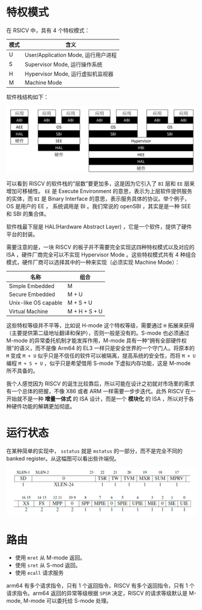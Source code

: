 # 特权模式

在 RSICV 中，具有 4 个特权模式：

| 模式 | 含义                                |
|------|-------------------------------------|
| U    | User/Application Mode, 运行用户进程 |
| S    | Supervisor Mode, 运行操作系统       |
| H    | Hypervisor Mode, 运行虚拟机监视器   |
| M    | Machine Mode                        |

软件栈结构如下：

![](img/clipboard-20240831T103027.png)

可以看到 RISCV 的软件栈的“层数”要更加多，这是因为它引入了 `BI` 层和 `EE` 层来增加可移植性。 `EE` 是 Execute Environment 的意思，表示为上层软件提供服务的实体，而 `BI` 是 Binary Interface 的意思，表示服务具体的协议。举个例子，OS 是用户的 EE ， 系统调用是 BI 。我们常说的 openSBI ，其实是是一种 SEE 和 SBI 的集合体。

软件栈最下层是 HAL(Hardware Abstract Layer) ，它是一个软件，提供了硬件平台的封装。

需要注意的是，一块 RISCV 的板子并不需要完全实现这四种特权模式以及对应的 ISA ，硬件厂商完全可以不实现 Hypervisor Mode 。这些特权模式共有 4 种组合模式，硬件厂商可以选择其中的一种来实现（必须实现 Machine Mode）：

| 名称                 | 组合          |
|----------------------|---------------|
| Simple Embedded      | M             |
| Secure Embedded      | M + U         |
| Unix-like OS capable | M + S + U     |
| Virtual Machine      | M + H + S + U |

这些特权等级并不平等，比如说 H-mode 这个特权等级，需要通过 `H` 拓展来获得（主要提供第二级地址翻译和保护），否则一般是没有的。S-mode 也必须通过 M-mode 的异常委托机制才能发挥作用，M-mode 具有一种“拥有全部硬件权限”的语义，而不是像 Arm64 的 EL3 一样只是安全世界的一个守门人。将原本的 `M` 变成 `M + U` 似乎只是不信任的软件可以被隔离，提高系统的安全性，而将 `M + U` 编程 `M + S + U` ，似乎只是希望借用 S-mode 下虚拟内存功能，这是 M-mode 所不具备的。

我个人感觉因为 RISCV 的诞生比较靠后，所以可能在设计之初就对市场里的需求有一个总体的把握，不像 X86 或者 ARM 一样需要一步步迭代。此外 RISCV 在一开始就不是一种 **增量一体式** 的 ISA 设计，而是一个 **模块化** 的 ISA ，所以对于各种硬件功能的解耦更加彻底。

# 运行状态

在某种简单的实现中， `sstatus` 就是 `mstatus` 的一部分，而不是完全不同的 banked register。从这幅图可以看出些许端倪。

![](img/clipboard-20240831T103335.png)

# 路由

- 使用 `mret` 从 M-mode 返回。
- 使用 `sret` 从 S-mod 返回。
- 使用 `ecall` 请求服务

arm64 有多个请求指令，只有 1 个返回指令，RISCV 有多个返回指令，只有 1 个请求指令。arm64 返回的异常等级根据 `SPSR` 决定，RISCV 的请求等级默认是 M-mode, M-mode 可以委托给 S-mode 处理。
